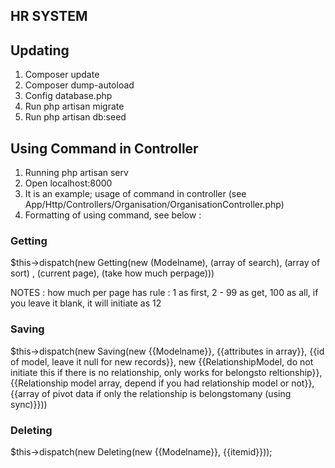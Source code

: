 ## HR SYSTEM

## Updating

1. Composer update
2. Composer dump-autoload
3. Config database.php
3. Run php artisan migrate
4. Run php artisan db:seed


## Using Command in Controller
1. Running php artisan serv
2. Open localhost:8000
3. It is an example; usage of command in controller (see App/Http/Controllers/Organisation/OrganisationController.php)
4. Formatting of using command, see below :

### Getting

$this->dispatch(new Getting(new (Modelname), (array of search), (array of sort) , (current page), (take how much perpage)))

NOTES : how much per page has rule : 1 as first, 2 - 99 as get, 100 as all, if you leave it blank, it will initiate as 12

### Saving

$this->dispatch(new Saving(new {{Modelname}}, {{attributes in array}}, {{id of model, leave it null for new records}}, new {{RelationshipModel, do not initiate this if there is no relationship, only works for belongsto reltionship}}, {{Relationship model array, depend if you had relationship model or not}}, {{array of pivot data if only the relationship is belongstomany (using sync)}}))

### Deleting

$this->dispatch(new Deleting(new {{Modelname}}, {{itemid}}));
	
